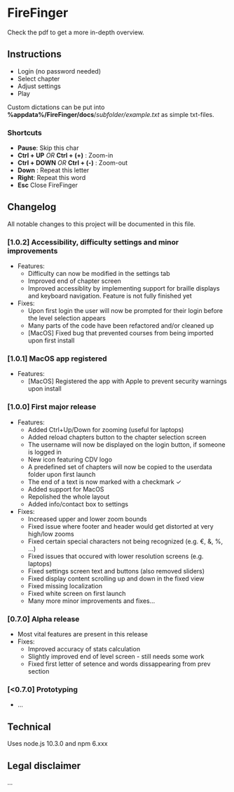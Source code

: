 # FireFinger
Check the pdf to get a more in-depth overview.
## Instructions
* Login (no password needed)  
* Select chapter
* Adjust settings
* Play

Custom dictations can be put into **%appdata%/FireFinger/docs**/*subfolder/example.txt* as simple txt-files.  

### Shortcuts

* **Pause**: Skip this char  
* **Ctrl + UP**  *OR*  **Ctrl + (+)** : Zoom-in  
* **Ctrl + DOWN**   *OR*  **Ctrl + (-)** : Zoom-out  
* **Down** : Repeat this letter  
* **Right**: Repeat this word  
* **Esc** Close FireFinger


## Changelog
All notable changes to this project will be documented in this file.

### [1.0.2] Accessibility, difficulty settings and minor improvements
- Features:
    - Difficulty can now be modified in the settings tab
    - Improved end of chapter screen
    - Improved accessiblity by implementing support for braille displays and keyboard navigation. Feature is not fully finished yet
- Fixes:
    - Upon first login the user will now be prompted for their login before the level selection appears
    - Many parts of the code have been refactored and/or cleaned up
    - [MacOS] Fixed bug that prevented courses from being imported upon first install

### [1.0.1] MacOS app registered
- Features:
    - [MacOS] Registered  the app with Apple to prevent security warnings upon install

### [1.0.0] First major release
- Features:
    - Added Ctrl+Up/Down for zooming (useful for laptops)
    - Added reload chapters button to the chapter selection screen
    - The username will now be displayed on the login button, if someone is logged in
    - New icon featuring CDV logo
    - A predefined set of chapters will now be copied to the userdata folder upon first launch
    - The end of a text is now marked with a checkmark ✓
    - Added support for MacOS
    - Repolished the whole layout
    - Added info/contact box to settings
- Fixes:
    - Increased upper and lower zoom bounds
    - Fixed issue where footer and header would get distorted at very high/low zooms
    - Fixed certain special characters not being recognized (e.g. €, &, %, ...)
    - Fixed issues that occured with lower resolution screens (e.g. laptops)
    - Fixed settings screen text and buttons (also removed sliders)
    - Fixed display content scrolling up and down in the fixed view
    - Fixed missing localization
    - Fixed white screen on first launch
    - Many more minor improvements and fixes...

### [0.7.0] Alpha release
- Most vital features are present in this release
-  Fixes:
    - Improved accuracy of stats calculation
    - Slightly improved end of level screen - still needs some work
    - Fixed first letter of setence and words dissappearing from prev section

### [<0.7.0] Prototyping
- ...

## Technical
Uses node.js 10.3.0 and npm 6.xxx

## Legal disclaimer
...